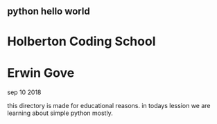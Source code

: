 ## python hello world
# Holberton Coding School
# Erwin Gove
sep 10 2018

this directory is made for educational reasons.
in todays lession we are learning about simple python mostly.
